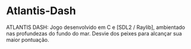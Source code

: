 # Atlantis-Dash
ATLANTIS DASH: Jogo desenvolvido em C e [SDL2 / Raylib], ambientado nas profundezas do fundo do mar. Desvie dos peixes para alcançar sua maior pontuação.
